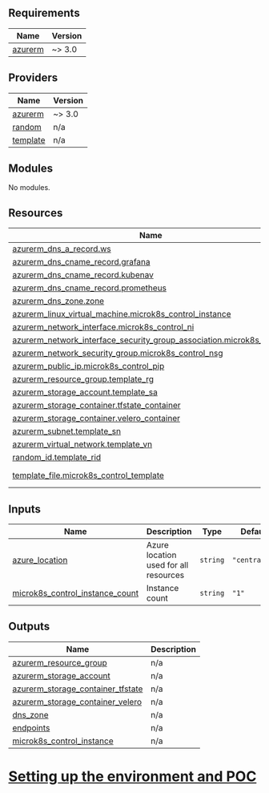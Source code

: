 ## Requirements

| Name                                                               | Version |
| ------------------------------------------------------------------ | ------- |
| <a name="requirement_azurerm"></a> [azurerm](#requirement_azurerm) | ~> 3.0  |

## Providers

| Name                                                            | Version |
| --------------------------------------------------------------- | ------- |
| <a name="provider_azurerm"></a> [azurerm](#provider_azurerm)    | ~> 3.0  |
| <a name="provider_random"></a> [random](#provider_random)       | n/a     |
| <a name="provider_template"></a> [template](#provider_template) | n/a     |

## Modules

No modules.

## Resources

| Name                                                                                                                                                                                                  | Type        |
| ----------------------------------------------------------------------------------------------------------------------------------------------------------------------------------------------------- | ----------- |
| [azurerm_dns_a_record.ws](https://registry.terraform.io/providers/hashicorp/azurerm/latest/docs/resources/dns_a_record)                                                                               | resource    |
| [azurerm_dns_cname_record.grafana](https://registry.terraform.io/providers/hashicorp/azurerm/latest/docs/resources/dns_cname_record)                                                                  | resource    |
| [azurerm_dns_cname_record.kubenav](https://registry.terraform.io/providers/hashicorp/azurerm/latest/docs/resources/dns_cname_record)                                                                  | resource    |
| [azurerm_dns_cname_record.prometheus](https://registry.terraform.io/providers/hashicorp/azurerm/latest/docs/resources/dns_cname_record)                                                               | resource    |
| [azurerm_dns_zone.zone](https://registry.terraform.io/providers/hashicorp/azurerm/latest/docs/resources/dns_zone)                                                                                     | resource    |
| [azurerm_linux_virtual_machine.microk8s_control_instance](https://registry.terraform.io/providers/hashicorp/azurerm/latest/docs/resources/linux_virtual_machine)                                      | resource    |
| [azurerm_network_interface.microk8s_control_ni](https://registry.terraform.io/providers/hashicorp/azurerm/latest/docs/resources/network_interface)                                                    | resource    |
| [azurerm_network_interface_security_group_association.microk8s_control](https://registry.terraform.io/providers/hashicorp/azurerm/latest/docs/resources/network_interface_security_group_association) | resource    |
| [azurerm_network_security_group.microk8s_control_nsg](https://registry.terraform.io/providers/hashicorp/azurerm/latest/docs/resources/network_security_group)                                         | resource    |
| [azurerm_public_ip.microk8s_control_pip](https://registry.terraform.io/providers/hashicorp/azurerm/latest/docs/resources/public_ip)                                                                   | resource    |
| [azurerm_resource_group.template_rg](https://registry.terraform.io/providers/hashicorp/azurerm/latest/docs/resources/resource_group)                                                                  | resource    |
| [azurerm_storage_account.template_sa](https://registry.terraform.io/providers/hashicorp/azurerm/latest/docs/resources/storage_account)                                                                | resource    |
| [azurerm_storage_container.tfstate_container](https://registry.terraform.io/providers/hashicorp/azurerm/latest/docs/resources/storage_container)                                                      | resource    |
| [azurerm_storage_container.velero_container](https://registry.terraform.io/providers/hashicorp/azurerm/latest/docs/resources/storage_container)                                                       | resource    |
| [azurerm_subnet.template_sn](https://registry.terraform.io/providers/hashicorp/azurerm/latest/docs/resources/subnet)                                                                                  | resource    |
| [azurerm_virtual_network.template_vn](https://registry.terraform.io/providers/hashicorp/azurerm/latest/docs/resources/virtual_network)                                                                | resource    |
| [random_id.template_rid](https://registry.terraform.io/providers/hashicorp/random/latest/docs/resources/id)                                                                                           | resource    |
| [template_file.microk8s_control_template](https://registry.terraform.io/providers/hashicorp/template/latest/docs/data-sources/file)                                                                   | data source |

## Inputs

| Name                                                                                                                           | Description                           | Type     | Default       | Required |
| ------------------------------------------------------------------------------------------------------------------------------ | ------------------------------------- | -------- | ------------- | :------: |
| <a name="input_azure_location"></a> [azure_location](#input_azure_location)                                                    | Azure location used for all resources | `string` | `"centralus"` |    no    |
| <a name="input_microk8s_control_instance_count"></a> [microk8s_control_instance_count](#input_microk8s_control_instance_count) | Instance count                        | `string` | `"1"`         |    no    |

## Outputs

| Name                                                                                                                                   | Description |
| -------------------------------------------------------------------------------------------------------------------------------------- | ----------- |
| <a name="output_azurerm_resource_group"></a> [azurerm_resource_group](#output_azurerm_resource_group)                                  | n/a         |
| <a name="output_azurerm_storage_account"></a> [azurerm_storage_account](#output_azurerm_storage_account)                               | n/a         |
| <a name="output_azurerm_storage_container_tfstate"></a> [azurerm_storage_container_tfstate](#output_azurerm_storage_container_tfstate) | n/a         |
| <a name="output_azurerm_storage_container_velero"></a> [azurerm_storage_container_velero](#output_azurerm_storage_container_velero)    | n/a         |
| <a name="output_dns_zone"></a> [dns_zone](#output_dns_zone)                                                                            | n/a         |
| <a name="output_endpoints"></a> [endpoints](#output_endpoints)                                                                         | n/a         |
| <a name="output_microk8s_control_instance"></a> [microk8s_control_instance](#output_microk8s_control_instance)                         | n/a         |


# [Setting up the environment and POC](./setup.md)